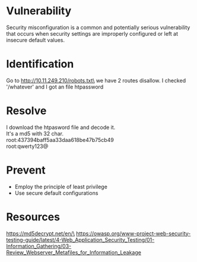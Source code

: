 # Vulnerability

Security misconfiguration is a common and potentially serious vulnerability that occurs when security settings are improperly configured or left at insecure default values.

# Identification

Go to http://10.11.249.210/robots.txt\
we have 2 routes disallow. I checked '/whatever' and I got an file htpassword

# Resolve

I download the htpasword file and decode it.\
It's a md5 with 32 char.\
root:437394baff5aa33daa618be47b75cb49\
root:qwerty123@

# Prevent

- Employ the principle of least privilege
- Use secure default configurations

# Resources

https://md5decrypt.net/en/\
https://owasp.org/www-project-web-security-testing-guide/latest/4-Web_Application_Security_Testing/01-Information_Gathering/03-Review_Webserver_Metafiles_for_Information_Leakage
